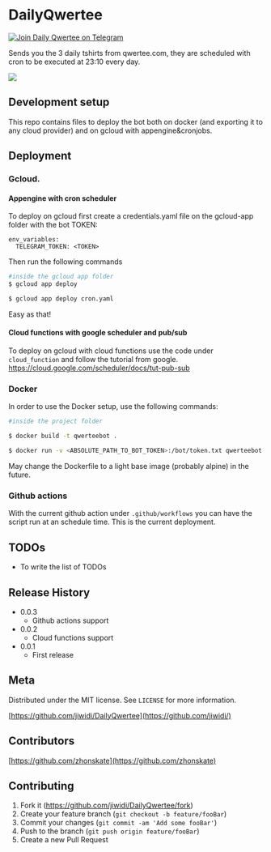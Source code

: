 
# DailyQwertee
[![Join Daily Qwertee on Telegram](https://patrolavia.github.io/telegram-badge/chat.png)](https://t.me/DailyQwertee)

Sends you the 3 daily tshirts from qwertee.com, they are scheduled with cron to be executed at 23:10 every day.


![](readmefiles/example.png)

## Development setup

This repo contains files to deploy the bot both on docker (and exporting it to any cloud provider) and on gcloud with appengine&cronjobs.

## Deployment

### Gcloud.

#### Appengine with cron scheduler
To deploy on gcloud first create a credentials.yaml file on the gcloud-app folder with the bot TOKEN:
```
env_variables:
  TELEGRAM_TOKEN: <TOKEN>
```


Then run the following commands

```bash
#inside the gcloud app folder
$ gcloud app deploy

$ gcloud app deploy cron.yaml
```

Easy as that!

#### Cloud functions with google scheduler and pub/sub
To deploy on gcloud with cloud functions use the code under `cloud_function` and follow the tutorial from google. https://cloud.google.com/scheduler/docs/tut-pub-sub

### Docker
In order to use the Docker setup, use the following commands:

```bash
#inside the project folder

$ docker build -t qwerteebot .

$ docker run -v <ABSOLUTE_PATH_TO_BOT_TOKEN>:/bot/token.txt qwerteebot
```

May change the Dockerfile to a light base image (probably alpine) in the future.

### Github actions

With the current github action under `.github/workflows` you can have the script run at an schedule time. This is the current deployment.
## TODOs
* To write the list of TODOs

## Release History
* 0.0.3
    * Github actions support
* 0.0.2
    * Cloud functions support
* 0.0.1
    * First release

## Meta

Distributed under the MIT license. See ``LICENSE`` for more information.

[https://github.com/jiwidi/DailyQwertee](https://github.com/jiwidi/)

## Contributors
[https://github.com/zhonskate](https://github.com/zhonskate)
## Contributing

1. Fork it (<https://github.com/jiwidi/DailyQwertee/fork>)
2. Create your feature branch (`git checkout -b feature/fooBar`)
3. Commit your changes (`git commit -am 'Add some fooBar'`)
4. Push to the branch (`git push origin feature/fooBar`)
5. Create a new Pull Request


